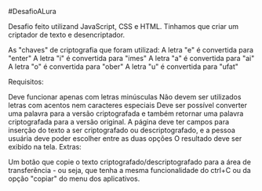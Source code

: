 #DesafioALura

Desafio feito utilizand JavaScript, CSS e HTML. Tinhamos que criar um criptador de texto e desencriptador.

As "chaves" de criptografia que foram utilizad: A letra "e" é convertida para "enter" A letra "i" é convertida para "imes" A letra "a" é convertida para "ai" A letra "o" é convertida para "ober" A letra "u" é convertida para "ufat"

Requisitos:

Deve funcionar apenas com letras minúsculas
Não devem ser utilizados letras com acentos nem caracteres especiais
Deve ser possível converter uma palavra para a versão criptografada e também retornar uma palavra criptografada para a versão original.
A página deve ter campos para inserção do texto a ser criptografado ou descriptografado, e a pessoa usuária deve poder escolher entre as duas opções O resultado deve ser exibido na tela. Extras:

Um botão que copie o texto criptografado/descriptografado para a área de transferência - ou seja, que tenha a mesma funcionalidade do ctrl+C ou da opção "copiar" do menu dos aplicativos.